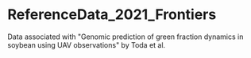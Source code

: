 # ReferenceData_2021_Frontiers
Data associated with "Genomic prediction of green fraction dynamics in soybean using UAV observations" by Toda et al.

